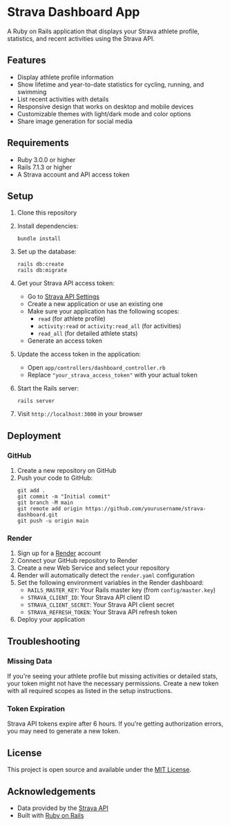 # Strava Dashboard App

A Ruby on Rails application that displays your Strava athlete profile, statistics, and recent activities using the Strava API.

## Features

- Display athlete profile information
- Show lifetime and year-to-date statistics for cycling, running, and swimming
- List recent activities with details
- Responsive design that works on desktop and mobile devices
- Customizable themes with light/dark mode and color options
- Share image generation for social media

## Requirements

- Ruby 3.0.0 or higher
- Rails 7.1.3 or higher
- A Strava account and API access token

## Setup

1. Clone this repository
2. Install dependencies:
   ```
   bundle install
   ```
3. Set up the database:
   ```
   rails db:create
   rails db:migrate
   ```
4. Get your Strava API access token:
   - Go to [Strava API Settings](https://www.strava.com/settings/api)
   - Create a new application or use an existing one
   - Make sure your application has the following scopes:
     - `read` (for athlete profile)
     - `activity:read` or `activity:read_all` (for activities)
     - `read_all` (for detailed athlete stats)
   - Generate an access token

5. Update the access token in the application:
   - Open `app/controllers/dashboard_controller.rb`
   - Replace `"your_strava_access_token"` with your actual token

6. Start the Rails server:
   ```
   rails server
   ```

7. Visit `http://localhost:3000` in your browser

## Deployment

### GitHub

1. Create a new repository on GitHub
2. Push your code to GitHub:
   ```
   git add .
   git commit -m "Initial commit"
   git branch -M main
   git remote add origin https://github.com/yourusername/strava-dashboard.git
   git push -u origin main
   ```

### Render

1. Sign up for a [Render](https://render.com/) account
2. Connect your GitHub repository to Render
3. Create a new Web Service and select your repository
4. Render will automatically detect the `render.yaml` configuration
5. Set the following environment variables in the Render dashboard:
   - `RAILS_MASTER_KEY`: Your Rails master key (from `config/master.key`)
   - `STRAVA_CLIENT_ID`: Your Strava API client ID
   - `STRAVA_CLIENT_SECRET`: Your Strava API client secret
   - `STRAVA_REFRESH_TOKEN`: Your Strava API refresh token
6. Deploy your application

## Troubleshooting

### Missing Data

If you're seeing your athlete profile but missing activities or detailed stats, your token might not have the necessary permissions. Create a new token with all required scopes as listed in the setup instructions.

### Token Expiration

Strava API tokens expire after 6 hours. If you're getting authorization errors, you may need to generate a new token.

## License

This project is open source and available under the [MIT License](LICENSE).

## Acknowledgements

- Data provided by the [Strava API](https://developers.strava.com/)
- Built with [Ruby on Rails](https://rubyonrails.org/)
